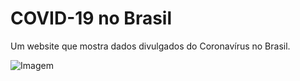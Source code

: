 # COVID-19 no Brasil

Um website que mostra dados divulgados do Coronavírus no Brasil.

![Imagem](https://imgur.com/a/lA4v9Wx)
